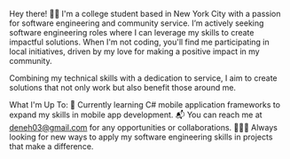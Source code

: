 Hey there! 👋🏾
I'm a college student based in New York City with a passion for software engineering and community service. I’m actively seeking software engineering roles where I can leverage my skills to create impactful solutions. When I'm not coding, you'll find me participating in local initiatives, driven by my love for making a positive impact in my community.

Combining my technical skills with a dedication to service, I aim to create solutions that not only work but also benefit those around me.

What I'm Up To:
🌱 Currently learning C# mobile application frameworks to expand my skills in mobile app development.
📬 You can reach me at deneh03@gmail.com for any opportunities or collaborations.
👨🏾‍💻 Always looking for new ways to apply my software engineering skills in projects that make a difference.

